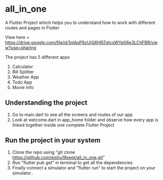 # all_in_one

A Flutter Project which helps you to understand how to work with different routes and pages in Flutter

View here = https://drive.google.com/file/d/1qiAuP8zUjQ6HRZglcoWYe06e3LCtjFBR/view?usp=sharing

The project has 5 different apps 
1) Calculator 
2) Bill Splitter
3) Weather App
4) Todo App
5) Movie Info 

## Understanding the project
1) Go to main.dart to see all the screens and routes of our app
2) Look at welcome.dart in app_home folder and observe how every app is linked together inside one complete Flutter Project


## Run the project in your system

1) Clone the repo using  "git clone https://github.com/eishu18sept/all_in_one.git"
2) Run "flutter pub get" in terminal to get all the dependencies
3) Finally connect a simulator and "flutter run" to start the project on your simulator .
